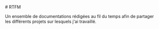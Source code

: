 # RTFM

Un ensemble de documentations rédigées au fil du temps afin de partager les différents projets sur lesquels j'ai travaillé.
